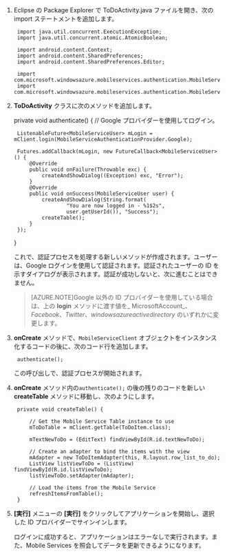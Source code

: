 
1. Eclipse の Package Explorer で ToDoActivity.java ファイルを開き、次の import ステートメントを追加します。

		import java.util.concurrent.ExecutionException;
		import java.util.concurrent.atomic.AtomicBoolean;

		import android.content.Context;
		import android.content.SharedPreferences;
		import android.content.SharedPreferences.Editor;

		import com.microsoft.windowsazure.mobileservices.authentication.MobileServiceAuthenticationProvider;
		import com.microsoft.windowsazure.mobileservices.authentication.MobileServiceUser;

2. **ToDoActivity** クラスに次のメソッドを追加します。
	
	private void authenticate() { // Google プロバイダーを使用してログイン。
	    
		ListenableFuture<MobileServiceUser> mLogin = mClient.login(MobileServiceAuthenticationProvider.Google);

    	Futures.addCallback(mLogin, new FutureCallback<MobileServiceUser>() {
    		@Override
    		public void onFailure(Throwable exc) {
    			createAndShowDialog((Exception) exc, "Error");
    		}   		
    		@Override
    		public void onSuccess(MobileServiceUser user) {
    			createAndShowDialog(String.format(
                        "You are now logged in - %1$2s",
                        user.getUserId()), "Success");
    			createTable();	
    		}
    	});   	
	}


	これで、認証プロセスを処理する新しいメソッドが作成されます。ユーザーは、Google ログインを使用して認証されます。認証されたユーザーの ID を示すダイアログが表示されます。認証が成功しないと、次に進むことはできません。

    > [AZURE.NOTE]Google 以外の ID プロバイダーを使用している場合は、上の **login** メソッドに渡す値を_ MicrosoftAccount_、_Facebook_、_Twitter_、_windowsazureactivedirectory_ のいずれかに変更します。

3. **onCreate** メソッドで、`MobileServiceClient` オブジェクトをインスタンス化するコードの後に、次のコード行を追加します。

		authenticate();

	この呼び出しで、認証プロセスが開始されます。

4. **onCreate** メソッド内の`authenticate();` の後の残りのコードを新しい **createTable** メソッドに移動し、次のようにします。

		private void createTable() {
	
			// Get the Mobile Service Table instance to use
			mToDoTable = mClient.getTable(ToDoItem.class);
	
			mTextNewToDo = (EditText) findViewById(R.id.textNewToDo);
	
			// Create an adapter to bind the items with the view
			mAdapter = new ToDoItemAdapter(this, R.layout.row_list_to_do);
			ListView listViewToDo = (ListView) findViewById(R.id.listViewToDo);
			listViewToDo.setAdapter(mAdapter);
	
			// Load the items from the Mobile Service
			refreshItemsFromTable();
		}

9. **[実行]** メニューの **[実行]** をクリックしてアプリケーションを開始し、選択した ID プロバイダーでサインインします。

   	ログインに成功すると、アプリケーションはエラーなしで実行されます。また、Mobile Services を照会してデータを更新できるようになります。

<!---HONumber=August15_HO6-->